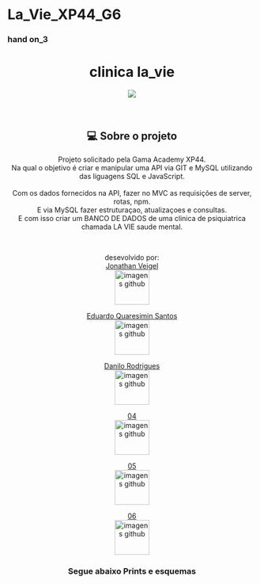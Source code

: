 # La_Vie_XP44_G6

<h3>hand on_3</h3>
<div style="text-align: center"><h1>clinica la_vie </h1>
<img src=".src/img/la_vie-logo.png"><br>
<br>

<br>

<h2>💻 Sobre o projeto</h2>
<p>Projeto solicitado pela Gama Academy XP44. <br>
Na qual o objetivo é criar e manipular uma API via GIT e MySQL utilizando das liguagens SQL e JavaScript. <br><br>
 Com os dados fornecidos na API, fazer no MVC as requisições de server, rotas, npm. <br>  E via MySQL fazer estruturaçao, atualizaçoes e consultas.<br>
 E com isso criar um BANCO DE DADOS de uma clinica de psiquiatrica chamada LA VIE saude mental.</p>
<br>

desevolvido por:<br>
<a href="https://github.com/jonveigel">Jonathan Veigel</a><br>
<img src="https://avatars.githubusercontent.com/u/109240608?v=4" height="70" width="70" alt="imagens github"><br>

<a href="https://github.com/EduQuaresimin">Eduardo Quaresimin Santos</a><br>
<img src="https://avatars.githubusercontent.com/u/109425683?v=4" height="70" width="70" alt="imagens github"><br>

<a href="https://github.com/danilordev">Danilo Rodrigues </a><br>
<img src="https://avatars.githubusercontent.com/u/109250477?v=4" height="70" width="70" alt="imagens github"><br>

<a href="#">04</a><br>
<img src="#" height="70" width="70" alt="imagens github"><br>

<a href="#">05</a><br>
<img src="#" height="70" width="70" alt="imagens github"><br>

<a href="#">06</a><br>
<img src="#" height="70" width="70" alt="imagens github"><br>


<h3>Segue abaixo Prints e esquemas</h3>
<!--prints -->

</div>